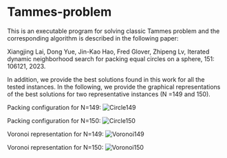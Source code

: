 # Tammes-problem
This is an executable program for solving classic Tammes problem and the corresponding algorithm is described in the following paper:

Xiangjing Lai, Dong Yue, Jin-Kao Hao, Fred Glover, Zhipeng Lv, Iterated dynamic neighborhood search for packing equal circles on a sphere, 151: 106121, 2023. 

In addition, we provide the best solutions found in this work for all the tested instances. In the following, we provide the graphical representations of the best solutions for two representative instances (N =149 and 150). 

Packing configuration for N=149: 
![Circle149](https://user-images.githubusercontent.com/89499042/192085750-0d739c48-a12f-4704-bba7-42272f05ef02.gif)

Packing configuration for N=150:
![Circle150](https://user-images.githubusercontent.com/89499042/192085753-a55a3b46-e0a0-46a0-b10c-a70d310401c6.gif)

Voronoi representation for N=149:
![Voronoi149](https://user-images.githubusercontent.com/89499042/192085758-20916558-d7a4-4969-9601-2687d2efcb40.gif)

Voronoi representation for N=150: 
![Voronoi150](https://user-images.githubusercontent.com/89499042/192085760-90ce7ebd-0ba5-4f6a-baaf-6a50770a650d.gif)
